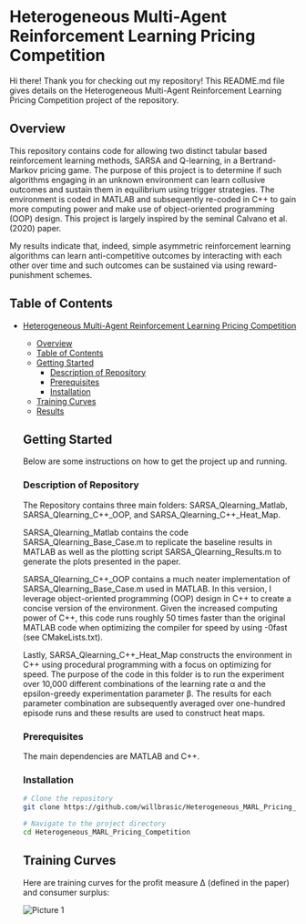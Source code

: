 # Heterogeneous Multi-Agent Reinforcement Learning Pricing Competition

Hi there! Thank you for checking out my repository! This README.md file gives
details on the Heterogeneous Multi-Agent Reinforcement Learning Pricing Competition project
of the repository.

## Overview

This repository contains code for allowing two distinct tabular based reinforcement learning methods,
SARSA and Q-learning, in a Bertrand-Markov pricing game. The purpose of this project is to determine if such
algorithms engaging in an unknown environment can learn collusive outcomes and sustain them in equilibrium
using trigger strategies. The environment is coded in MATLAB and subsequently re-coded in C++
to gain more computing power and make use of object-oriented programming (OOP) design.
This project is largely inspired by the seminal Calvano et al. (2020) paper.

My results indicate that, indeed, simple asymmetric reinforcement learning algorithms
can learn anti-competitive outcomes by interacting with each other over time and such
outcomes can be sustained via using reward-punishment schemes.

## Table of Contents

- [Heterogeneous Multi-Agent Reinforcement Learning Pricing Competition](#project-name)
  - [Overview](#overview)
  - [Table of Contents](#table-of-contents)
  - [Getting Started](#getting-started)
    - [Description of Repository](#description-of-repository)
    - [Prerequisites](#prerequisites)
    - [Installation](#installation)
  - [Training Curves](#training_curves)
  - [Results](#results)

  ## Getting Started

  Below are some instructions on how to get the project up and running.

  ### Description of Repository

  The Repository contains three main folders: SARSA_Qlearning_Matlab,
  SARSA_Qlearning_C++_OOP, and SARSA_Qlearning_C++_Heat_Map.

  SARSA_Qlearning_Matlab contains the code SARSA_Qlearning_Base_Case.m  to
  replicate the baseline results in MATLAB as well as the plotting script
  SARSA_Qlearning_Results.m to generate the plots presented in the paper.

  SARSA_Qlearning_C++_OOP contains a much neater implementation of
  SARSA_Qlearning_Base_Case.m used in MATLAB. In this version, I leverage
  object-oriented programming (OOP) design in C++ to create a concise
  version of the environment. Given the increased computing power of C++,
  this code runs roughly 50 times faster than the original MATLAB code when
  optimizing the compiler for speed by using -0fast (see CMakeLists.txt).

  Lastly, SARSA_Qlearning_C++_Heat_Map constructs the environment in C++
  using procedural programming with a focus on optimizing for speed. The purpose
  of the code in this folder is to run the experiment over 10,000 different
  combinations of the learning rate α and the epsilon-greedy
  experimentation parameter β. The results for each parameter combination are
  subsequently averaged over one-hundred episode runs and these results are
  used to construct heat maps.

  ### Prerequisites

  The main dependencies are MATLAB and C++.

  ### Installation

  ```bash
  # Clone the repository
  git clone https://github.com/willbrasic/Heterogeneous_MARL_Pricing_Competition.git

  # Navigate to the project directory
  cd Heterogeneous_MARL_Pricing_Competition
  ```

  ## Training Curves

  Here are training curves for the profit measure Δ (defined in the paper) and
  consumer surplus:

  ![Picture 1](https://github.com/willbrasic/Heterogeneous_MARL_Pricing_Competition/blob/main/Heterogeneous_MARL_Pricing_Competition_Pictures/SARSA_Qlearning_Base_Case_Learning_Curves.png)

  
